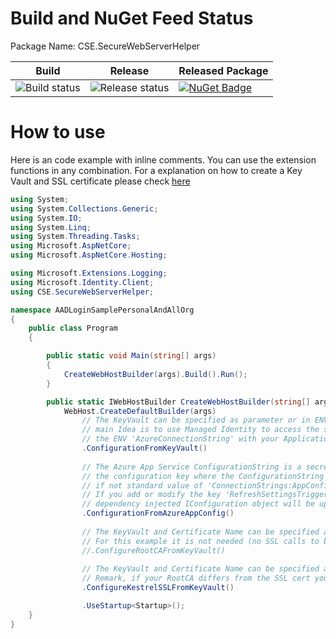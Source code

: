 ﻿# Build and NuGet Feed Status

Package Name: CSE.SecureWebServerHelper

| Build | Release | Released Package |
|---|---|---|
|![Build status](https://dev.azure.com/flwagner/SecureAzure/_apis/build/status/SecureWebServerHelper-CI)|![Release status](https://vsrm.dev.azure.com/flwagner/_apis/public/Release/badge/1f5e9397-ffd4-41c0-843f-5a41ea0e3b86/1/1)|[![NuGet Badge](https://buildstats.info/nuget/CSE.SecureWebServerHelper?includePreReleases=true)](https://www.nuget.org/packages/CSE.SecureWebServerHelper)|

# How to use

Here is an code example with inline comments. You can use the extension functions in any combination. For a explanation on how to create a Key Vault and SSL certificate please check [here](https://github.com/h2floh/SecureAzure/blob/master/AADLogin/README.md)
```C#
using System;
using System.Collections.Generic;
using System.IO;
using System.Linq;
using System.Threading.Tasks;
using Microsoft.AspNetCore;
using Microsoft.AspNetCore.Hosting;

using Microsoft.Extensions.Logging;
using Microsoft.Identity.Client;
using CSE.SecureWebServerHelper;

namespace AADLoginSamplePersonalAndAllOrg
{
    public class Program
    {

        public static void Main(string[] args)
        {
            CreateWebHostBuilder(args).Build().Run();
        }

        public static IWebHostBuilder CreateWebHostBuilder(string[] args) =>
            WebHost.CreateDefaultBuilder(args)
                // The KeyVault can be specified as parameter or in ENV 'KeyVaultName'
                // main Idea is to use Managed Identity to access the secrets in KeyVault, for non Azure Dev Environments you can specify
                // the ENV 'AzureConnectionString' with your Application ID and Secret 'RunAs=App;AppId={AppId};TenantId={TenantId};AppKey={ClientSecret}'
                .ConfigurationFromKeyVault()
            
                // The Azure App Service ConfigurationString is a secret and should be stored within KeyVault,
                // the configuration key where the ConfigurationString is stored can be specified as parameter 
                // if not standard value of 'ConnectionStrings:AppConfig' will be used
                // If you add or modify the key 'RefreshSettingsTrigger' (default) within App Configuration Service the
                // dependency injected IConfiguration object will be updated with the newest configuration keys and values
                .ConfigurationFromAzureAppConfig()
                
                // The KeyVault and Certificate Name can be specified as parameters or in ENV 'KeyVaultName' and ENV 'CertificateName'
                // For this example it is not needed (no SSL calls to befriended microservices)
                //.ConfigureRootCAFromKeyVault()
                
                // The KeyVault and Certificate Name can be specified as parameters or in ENV 'KeyVaultName' and ENV 'CertificateName'
                // Remark, if your RootCA differs from the SSL cert you should specify certificate name as a parameter
                .ConfigureKestrelSSLFromKeyVault()

                .UseStartup<Startup>();
    }
}
```